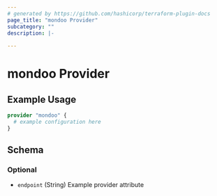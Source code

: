 ```yaml
---
# generated by https://github.com/hashicorp/terraform-plugin-docs
page_title: "mondoo Provider"
subcategory: ""
description: |-
  
---
```


# mondoo Provider



## Example Usage

```terraform
provider "mondoo" {
  # example configuration here
}
```

<!-- schema generated by tfplugindocs -->
## Schema

### Optional

- `endpoint` (String) Example provider attribute
